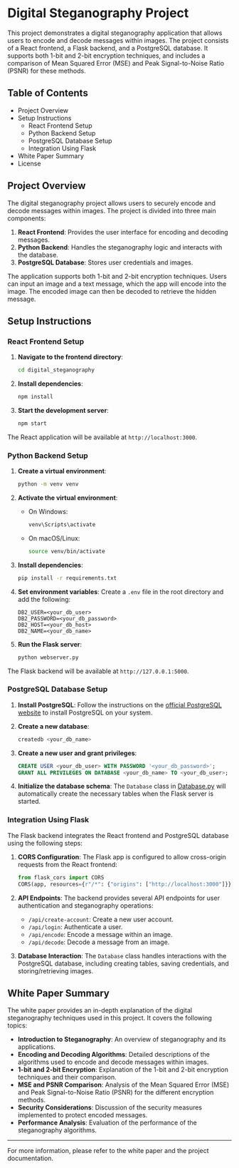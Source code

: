 # Digital Steganography Project

This project demonstrates a digital steganography application that allows users to encode and decode messages within images. The project consists of a React frontend, a Flask backend, and a PostgreSQL database. It supports both 1-bit and 2-bit encryption techniques, and includes a comparison of Mean Squared Error (MSE) and Peak Signal-to-Noise Ratio (PSNR) for these methods.

## Table of Contents

- Project Overview
- Setup Instructions
  - React Frontend Setup
  - Python Backend Setup
  - PostgreSQL Database Setup
  - Integration Using Flask
- White Paper Summary
- License

## Project Overview

The digital steganography project allows users to securely encode and decode messages within images. The project is divided into three main components:

1. **React Frontend**: Provides the user interface for encoding and decoding messages.
2. **Python Backend**: Handles the steganography logic and interacts with the database.
3. **PostgreSQL Database**: Stores user credentials and images.

The application supports both 1-bit and 2-bit encryption techniques. Users can input an image and a text message, which the app will encode into the image. The encoded image can then be decoded to retrieve the hidden message.

## Setup Instructions

### React Frontend Setup

1. **Navigate to the frontend directory**:

   ```sh
   cd digital_steganography
   ```

2. **Install dependencies**:

   ```sh
   npm install
   ```

3. **Start the development server**:
   ```sh
   npm start
   ```

The React application will be available at `http://localhost:3000`.

### Python Backend Setup

1. **Create a virtual environment**:

   ```sh
   python -m venv venv
   ```

2. **Activate the virtual environment**:

   - On Windows:
     ```sh
     venv\Scripts\activate
     ```
   - On macOS/Linux:
     ```sh
     source venv/bin/activate
     ```

3. **Install dependencies**:

   ```sh
   pip install -r requirements.txt
   ```

4. **Set environment variables**:
   Create a `.env` file in the root directory and add the following:

   ```env
   DB2_USER=<your_db_user>
   DB2_PASSWORD=<your_db_password>
   DB2_HOST=<your_db_host>
   DB2_NAME=<your_db_name>
   ```

5. **Run the Flask server**:
   ```sh
   python webserver.py
   ```

The Flask backend will be available at `http://127.0.0.1:5000`.

### PostgreSQL Database Setup

1. **Install PostgreSQL**:
   Follow the instructions on the [official PostgreSQL website](https://www.postgresql.org/download/) to install PostgreSQL on your system.

2. **Create a new database**:

   ```sh
   createdb <your_db_name>
   ```

3. **Create a new user and grant privileges**:

   ```sql
   CREATE USER <your_db_user> WITH PASSWORD '<your_db_password>';
   GRANT ALL PRIVILEGES ON DATABASE <your_db_name> TO <your_db_user>;
   ```

4. **Initialize the database schema**:
   The `Database` class in [Database.py](http://_vscodecontentref_/0) will automatically create the necessary tables when the Flask server is started.

### Integration Using Flask

The Flask backend integrates the React frontend and PostgreSQL database using the following steps:

1. **CORS Configuration**:
   The Flask app is configured to allow cross-origin requests from the React frontend:

   ```py
   from flask_cors import CORS
   CORS(app, resources={r"/*": {"origins": ["http://localhost:3000"]}})
   ```

2. **API Endpoints**:
   The backend provides several API endpoints for user authentication and steganography operations:

   - `/api/create-account`: Create a new user account.
   - `/api/login`: Authenticate a user.
   - `/api/encode`: Encode a message within an image.
   - `/api/decode`: Decode a message from an image.

3. **Database Interaction**:
   The `Database` class handles interactions with the PostgreSQL database, including creating tables, saving credentials, and storing/retrieving images.

## White Paper Summary

The white paper provides an in-depth explanation of the digital steganography techniques used in this project. It covers the following topics:

- **Introduction to Steganography**: An overview of steganography and its applications.
- **Encoding and Decoding Algorithms**: Detailed descriptions of the algorithms used to encode and decode messages within images.
- **1-bit and 2-bit Encryption**: Explanation of the 1-bit and 2-bit encryption techniques and their comparison.
- **MSE and PSNR Comparison**: Analysis of the Mean Squared Error (MSE) and Peak Signal-to-Noise Ratio (PSNR) for the different encryption methods.
- **Security Considerations**: Discussion of the security measures implemented to protect encoded messages.
- **Performance Analysis**: Evaluation of the performance of the steganography algorithms.

---

For more information, please refer to the white paper and the project documentation.
